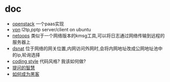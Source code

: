 doc
===

* [openstack](docs/openstack.md) 一个paas实现
* [vpn](docs/vpn.md) l2tp,pptp server/client on ubuntu
* [netoops](docs/netoops.md) 类似于一个网络版本的kmsg工具,可以将日志通过网络传输到远程的服务器上
* [dsnat](docs/dsnat.md) 位于网络的网关位置,内网访问外网时,会将内网地址改成公网地址池中的ip,轮询选择
* [coding style](docs/coding_style.md) 代码风格? 我该如何做?
* [提问的智慧](docs/smart_questions.md)
* [如何成为黑客](docs/hacker-howto.md)
